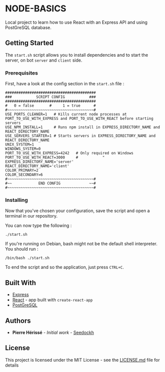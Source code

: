 # NODE-BASICS

Local project to learn how to use React with an Express API and using PostGreSQL database.

## Getting Started

The `start.sh` script allows you to install dependencies and to start the server, on bot `server` and `client` side.

### Prerequisites

First, have a look at the config section in the `start.sh` file :

```
#########################################
###           SCRIPT CONFIG           ###
#########################################
#   0 = false       #     1 = true      #
#~~~~~~~~~~~~~~~~~~~~~~~~~~~~~~~~~~~~~~~#
USE_PORTS_CLEANER=1   # Kills current node processes at PORT_TO_USE_WITH_EXPRESS and PORT_TO_USE_WITH_REACT before starting servers
USE_NPM_INSTALL=1     # Runs npm install in EXPRESS_DIRECTORY_NAME and REACT_DIRECTORY_NAME
USE_SERVERS_STARTER=1 # Starts servers in EXPRESS_DIRECTORY_NAME and REACT_DIRECTORY_NAME
UNIX_SYSTEM=1
WINDOWS_SYSTEM=0
PORT_TO_USE_WITH_EXPRESS=4242   # Only required on Windows
PORT_TO_USE_WITH_REACT=3000     #           "
EXPRESS_DIRECTORY_NAME='server'
REACT_DIRECTORY_NAME='client'
COLOR_PRIMARY=2
COLOR_SECONDARY=6
#~~~~~~~~~~~~~~~~~~~~~~~~~~~~~~~~~~~~~~~#
#~~            END CONFIG             ~~#
#~~~~~~~~~~~~~~~~~~~~~~~~~~~~~~~~~~~~~~~#
```

### Installing

Now that you've chosen your configuration, save the script and open a terminal in our repository.

You can now type the following :

```
./start.sh
```

If you're running on Debian, bash might not be the default shell interpreter. You should run :

```
/bin/bash ./start.sh
```

To end the script and so the application, just press `CTRL+C`.


## Built With

* [Express](https://expressjs.com/en/4x/api.html)
* [React](https://reactjs.org/docs/react-api.html) - app built with `create-react-app`
* [PostGreSQL](https://www.postgresql.org/download/)

## Authors

* **Pierre Hérissé** - *Initial work* - [Seedockh](https://gist.github.com/Seedockh)

## License

This project is licensed under the MIT License - see the [LICENSE.md](LICENSE.md) file for details
